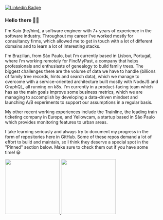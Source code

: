 [![Linkedin Badge](https://img.shields.io/badge/LinkedIn-0077B5?style=for-the-badge&logo=linkedin&logoColor=white)](https://www.linkedin.com/in/kaio-silveira/)

### Hello there 👋🏽

I'm Kaio (he/him), a software engineer with 7+ years of experience in the software industry. Throughout my career I've worked mostly for consultancy firms, which allowed me to get in touch with a lot of different domains and to learn a lot of interesting stacks.

I'm Brazilian, from São Paulo, but I'm currently based in Lisbon, Portugal, where I'm working remotely for FindMyPast, a company that helps professionals and enthusiasts of genealogy to build family trees. The biggest challenges there are the volume of data we have to handle (billions of family tree records, hints and search data), which we manage to overcome with a service-oriented architecture built mostly with NodeJS and GraphQL, all running on k8s. I'm currently in a product-facing team which has as the main goals improve some business metrics, which we are managing to accomplish by developing a data-driven mindset and launching A/B experiments to support our assumptions in a regular basis.

My other recent working experiences include the Trainline, the leading train ticketing company in Europe, and Yellowcam, a startup based in São Paulo which provides monitoring features to urban areas.

I take learning seriously and always try to document my progress in the form of repositories here in GitHub. Some of these repos demand a lot of effort to build and maintain, so I think they deserve a special spot in the "Pinned" section below. Make sure to check them out if you have some time! 😀


<div>
  <a href="https://github.com/kaiosilveira">
  <img height="180em" src="https://github-readme-streak-stats.herokuapp.com/?user=kaiosilveira&theme=dracula"/>
  <img height="180em" src="https://github-readme-stats.vercel.app/api/top-langs/?username=kaiosilveira&layout=compact&langs_count=4&theme=dracula"/>
</div>
